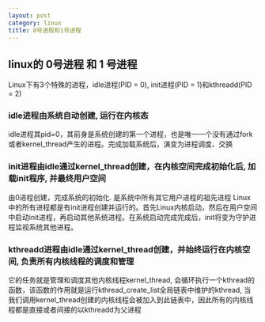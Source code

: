 ```yaml
---
layout: post
category: linux
title: 0号进程和1号进程
---
```


## linux的 0号进程 和 1 号进程
Linux下有3个特殊的进程，idle进程(PID = 0), init进程(PID = 1)和kthreadd(PID = 2)

### idle进程由系统自动创建, 运行在内核态 

idle进程其pid=0，其前身是系统创建的第一个进程，也是唯一一个没有通过fork或者kernel_thread产生的进程。完成加载系统后，演变为进程调度、交换

### init进程由idle通过kernel_thread创建，在内核空间完成初始化后, 加载init程序, 并最终用户空间 

由0进程创建，完成系统的初始化. 是系统中所有其它用户进程的祖先进程 
Linux中的所有进程都是有init进程创建并运行的。首先Linux内核启动，然后在用户空间中启动init进程，再启动其他系统进程。在系统启动完成完成后，init将变为守护进程监视系统其他进程。

### kthreadd进程由idle通过kernel_thread创建，并始终运行在内核空间, 负责所有内核线程的调度和管理 

它的任务就是管理和调度其他内核线程kernel_thread, 会循环执行一个kthread的函数，该函数的作用就是运行kthread_create_list全局链表中维护的kthread, 当我们调用kernel_thread创建的内核线程会被加入到此链表中，因此所有的内核线程都是直接或者间接的以kthreadd为父进程 
